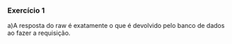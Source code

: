 ### Exercício 1
a)A resposta do raw é exatamente o que é devolvido pelo banco de dados ao fazer a requisição.